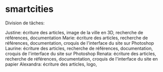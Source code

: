 smartcities
===========

Division de tâches:

Justine: écriture des articles, image de la ville en 3D, recherche de références, documentation
Marie: écriture des articles, recherche de références, documentation, croquis de l'interface du site sur Photoshop
Laurine: écriture des articles, recherche de références, documentation, croquis de l'interface du site sur Photoshop
Renata: écriture des articles, recherche de références, documentation, croquis de l'interface du site en papier
Alexandra: écriture des articles, logo,
